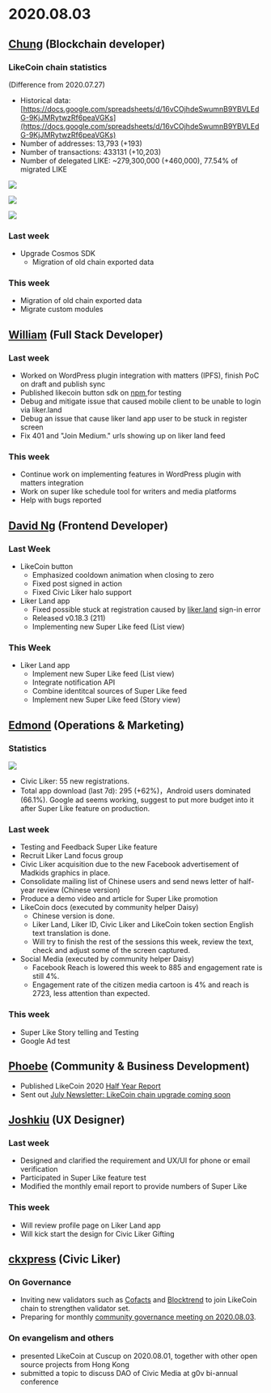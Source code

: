 # 2020.08.03

## ​[Chung](https://like.co/chungwu) (Blockchain developer) <a href="#chung-blockchain-developer" id="chung-blockchain-developer"></a>

### LikeCoin chain statistics <a href="#likecoin-chain-statistics" id="likecoin-chain-statistics"></a>

(Difference from 2020.07.27)

* Historical data: [https://docs.google.com/spreadsheets/d/16vCOjhdeSwumnB9YBVLEdG-9KjJMRytwzRf6peaVGKs](https://docs.google.com/spreadsheets/d/16vCOjhdeSwumnB9YBVLEdG-9KjJMRytwzRf6peaVGKs)​
* Number of addresses: 13,793 (+193)
* Number of transactions: 433131 (+10,203)
* Number of delegated LIKE: \~279,300,000 (+460,000), 77.54% of migrated LIKE

![](<../../../../.gitbook/assets/image (76).png>)

![](<../../../../.gitbook/assets/image (35).png>)

![](<../../../../.gitbook/assets/image (36).png>)

### Last week <a href="#last-week" id="last-week"></a>

* Upgrade Cosmos SDK
  * Migration of old chain exported data

### This week <a href="#this-week" id="this-week"></a>

* Migration of old chain exported data
* Migrate custom modules

## ​[William](https://like.co/williamchong) (Full Stack Developer) <a href="#william-full-stack-developer" id="william-full-stack-developer"></a>

### Last week <a href="#last-week-1" id="last-week-1"></a>

* Worked on WordPress plugin integration with matters (IPFS), finish PoC on draft and publish sync
* Published likecoin button sdk on [npm ](https://www.npmjs.com/package/@likecoin/likecoin-button)for testing
* Debug and mitigate issue that caused mobile client to be unable to login via liker.land
* Debug an issue that cause liker land app user to be stuck in register screen
* Fix 401 and "Join Medium." urls showing up on liker land feed

### This week <a href="#this-week-1" id="this-week-1"></a>

* Continue work on implementing features in WordPress plugin with matters integration
* Work on super like schedule tool for writers and media platforms
* Help with bugs reported

## ​[David Ng](https://github.com/nwingt) (Frontend Developer) <a href="#david-ng-frontend-developer" id="david-ng-frontend-developer"></a>

### Last Week <a href="#last-week-2" id="last-week-2"></a>

* LikeCoin button
  * Emphasized cooldown animation when closing to zero
  * Fixed post signed in action
  * Fixed Civic Liker halo support
* Liker Land app
  * Fixed possible stuck at registration caused by [liker.land](http://liker.land) sign-in error
  * Released v0.18.3 (211)
  * Implementing new Super Like feed (List view)

### **This Week** <a href="#this-week-2" id="this-week-2"></a>

* Liker Land app
  * Implement new Super Like feed (List view)
  * Integrate notification API
  * Combine identitcal sources of Super Like feed
  * Implement new Super Like feed (Story view)

## **​**[**Edmond**](https://like.co/edmondyu) **(Operations & Marketing)** <a href="#edmond-operations-and-marketing" id="edmond-operations-and-marketing"></a>

### **Statistics** <a href="#statistics" id="statistics"></a>

![](<../../../../.gitbook/assets/image (85).png>)

* Civic Liker: 55 new registrations.&#x20;
* Total app download (last 7d): 295 (+62%)，Android users dominated (66.1%).  Google ad seems working, suggest to put more budget into it after Super Like feature on production.

### **Last week** <a href="#last-week-3" id="last-week-3"></a>

* Testing and Feedback Super Like feature
* Recruit Liker Land focus group
* Civic Liker acquisition due to the new Facebook advertisement of Madkids graphics in place.
* Consolidate mailing list of Chinese users and send news letter of half-year review (Chinese version)
* Produce a demo video and article for Super Like promotion
* LikeCoin docs (executed by community helper Daisy)
  * Chinese version is done.&#x20;
  * Liker Land, Liker ID, Civic Liker and LikeCoin token section English text translation is done.
  * Will try to finish the rest of the sessions this week, review the text,  check and adjust some of the screen captured. &#x20;
* Social Media (executed by community helper Daisy)
  * Facebook Reach is lowered this week to 885 and engagement rate is still 4%.
  * Engagement rate of the citizen media cartoon is 4% and reach is 2723, less attention than expected.&#x20;

### This week <a href="#this-week-3" id="this-week-3"></a>

* Super Like Story telling and Testing
* Google Ad test

## ​[Phoebe](https://like.co/phoebe\_fb) (Community & Business Development) <a href="#fbf6" id="fbf6"></a>

* Published LikeCoin 2020 [Half Year Report](https://medium.com/likecoin/half-year-report-2020-927a2a812f58)
* Sent out [July Newsletter: LikeCoin chain upgrade coming soon](https://likecoin.substack.com/p/likecoin-chain-upgrade-coming-soon)&#x20;

## ​[Joshkiu](https://like.co/joshkiu) (UX Designer) <a href="#joshkiu-ux-designer" id="joshkiu-ux-designer"></a>

### Last week <a href="#last-week-4" id="last-week-4"></a>

* Designed and clarified the requirement and UX/UI for phone or email verification
* Participated in Super Like feature test
* Modified the monthly email report to provide numbers of Super Like

### This week <a href="#this-week-4" id="this-week-4"></a>

* Will review profile page on Liker Land app
* Will kick start the design for Civic Liker Gifting

## ​[ckxpress](https://like.co/ckxpress) (Civic Liker) <a href="#fbf6-1" id="fbf6-1"></a>

### **On Governance**

* Inviting new validators such as [Cofacts](https://cofacts.g0v.tw/) and [Blocktrend](https://blocktrend.substack.com/) to join LikeCoin chain to strengthen validator set.
* Preparing for monthly [community governance meeting on 2020.08.03](https://medium.com/likecoin/likecoin-governance-meeting-2020-08-agenda-3be1fca577bb).

### On evangelism and others

* presented LikeCoin at Cuscup on 2020.08.01, together with other open source projects from Hong Kong
* submitted a topic to discuss DAO of Civic Media at g0v bi-annual conference
